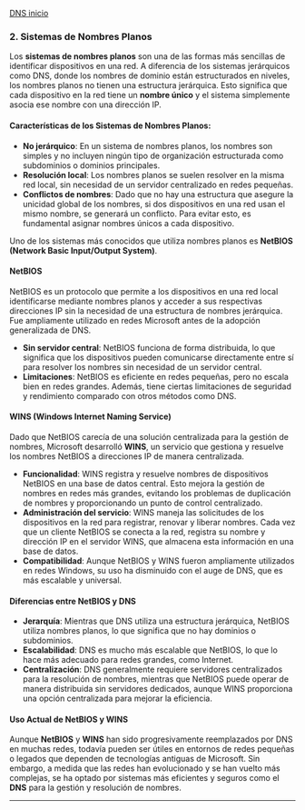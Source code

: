 [DNS inicio](./SR03.md)

### **2. Sistemas de Nombres Planos**

Los **sistemas de nombres planos** son una de las formas más sencillas de identificar dispositivos en una red. A diferencia de los sistemas jerárquicos como DNS, donde los nombres de dominio están estructurados en niveles, los nombres planos no tienen una estructura jerárquica. Esto significa que cada dispositivo en la red tiene un **nombre único** y el sistema simplemente asocia ese nombre con una dirección IP.

#### Características de los Sistemas de Nombres Planos:

- **No jerárquico**: En un sistema de nombres planos, los nombres son simples y no incluyen ningún tipo de organización estructurada como subdominios o dominios principales.
- **Resolución local**: Los nombres planos se suelen resolver en la misma red local, sin necesidad de un servidor centralizado en redes pequeñas.
- **Conflictos de nombres**: Dado que no hay una estructura que asegure la unicidad global de los nombres, si dos dispositivos en una red usan el mismo nombre, se generará un conflicto. Para evitar esto, es fundamental asignar nombres únicos a cada dispositivo.
  
Uno de los sistemas más conocidos que utiliza nombres planos es **NetBIOS (Network Basic Input/Output System)**.

#### **NetBIOS**

NetBIOS es un protocolo que permite a los dispositivos en una red local identificarse mediante nombres planos y acceder a sus respectivas direcciones IP sin la necesidad de una estructura de nombres jerárquica. Fue ampliamente utilizado en redes Microsoft antes de la adopción generalizada de DNS.

- **Sin servidor central**: NetBIOS funciona de forma distribuida, lo que significa que los dispositivos pueden comunicarse directamente entre sí para resolver los nombres sin necesidad de un servidor central.
- **Limitaciones**: NetBIOS es eficiente en redes pequeñas, pero no escala bien en redes grandes. Además, tiene ciertas limitaciones de seguridad y rendimiento comparado con otros métodos como DNS.

#### **WINS (Windows Internet Naming Service)**

Dado que NetBIOS carecía de una solución centralizada para la gestión de nombres, Microsoft desarrolló **WINS**, un servicio que gestiona y resuelve los nombres NetBIOS a direcciones IP de manera centralizada.

- **Funcionalidad**: WINS registra y resuelve nombres de dispositivos NetBIOS en una base de datos central. Esto mejora la gestión de nombres en redes más grandes, evitando los problemas de duplicación de nombres y proporcionando un punto de control centralizado.
- **Administración del servicio**: WINS maneja las solicitudes de los dispositivos en la red para registrar, renovar y liberar nombres. Cada vez que un cliente NetBIOS se conecta a la red, registra su nombre y dirección IP en el servidor WINS, que almacena esta información en una base de datos.
- **Compatibilidad**: Aunque NetBIOS y WINS fueron ampliamente utilizados en redes Windows, su uso ha disminuido con el auge de DNS, que es más escalable y universal.

#### Diferencias entre NetBIOS y DNS

- **Jerarquía**: Mientras que DNS utiliza una estructura jerárquica, NetBIOS utiliza nombres planos, lo que significa que no hay dominios o subdominios.
- **Escalabilidad**: DNS es mucho más escalable que NetBIOS, lo que lo hace más adecuado para redes grandes, como Internet.
- **Centralización**: DNS generalmente requiere servidores centralizados para la resolución de nombres, mientras que NetBIOS puede operar de manera distribuida sin servidores dedicados, aunque WINS proporciona una opción centralizada para mejorar la eficiencia.

#### Uso Actual de NetBIOS y WINS

Aunque **NetBIOS** y **WINS** han sido progresivamente reemplazados por DNS en muchas redes, todavía pueden ser útiles en entornos de redes pequeñas o legados que dependen de tecnologías antiguas de Microsoft. Sin embargo, a medida que las redes han evolucionado y se han vuelto más complejas, se ha optado por sistemas más eficientes y seguros como el **DNS** para la gestión y resolución de nombres.

---